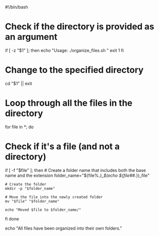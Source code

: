 #!/bin/bash

# Check if the directory is provided as an argument
if [ -z "$1" ]; then
  echo "Usage: ./organize_files.sh <directory>"
  exit 1
fi

# Change to the specified directory
cd "$1" || exit

# Loop through all the files in the directory
for file in *; do
  # Check if it's a file (and not a directory)
  if [ -f "$file" ]; then
    # Create a folder name that includes both the base name and the extension
    folder_name="${file%.*}_$(echo ${file##*.})_file"
    
    # Create the folder
    mkdir -p "$folder_name"
    
    # Move the file into the newly created folder
    mv "$file" "$folder_name"
    
    echo "Moved $file to $folder_name/"
  fi
done

echo "All files have been organized into their own folders."
